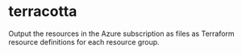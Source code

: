 # terracotta
Output the resources in the Azure subscription as files as Terraform resource definitions for each resource group.
